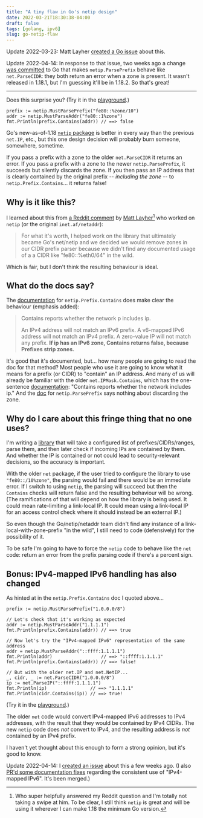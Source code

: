 ```yaml
---
title: "A tiny flaw in Go's netip design"
date: 2022-03-21T18:30:38-04:00
draft: false
tags: [golang, ipv6]
slug: go-netip-flaw
---
```


Update 2022-03-23: Matt Layher [created a Go issue](https://github.com/golang/go/issues/51899) about this.

Update 2022-04-14: In response to that issue, two weeks ago a change [was committed](https://github.com/golang/go/commit/ae9ce822ff4015fbbe7aa4303e6f3c160f2c53af) to Go that makes `netip.ParsePrefix` behave like `net.ParseCIDR`: they both return an error when a zone is present. It wasn't released in 1.18.1, but I'm guessing it'll be in 1.18.2. So that's great!

---

Does this surprise you? (Try it in the [playground](https://go.dev/play/p/4bHXBiBktUH).)

```golang
prefix := netip.MustParsePrefix("fe80::%zone/10")
addr := netip.MustParseAddr("fe80::1%zone")
fmt.Println(prefix.Contains(addr)) // ==> false
```

Go's new-as-of-1.18 [`netip` package](https://pkg.go.dev/net/netip) is better in every way than the previous `net.IP`, etc., but this one design decision will probably burn someone, somewhere, sometime.

<!--more-->

If you pass a prefix with a zone to the older `net.ParseCIDR` it returns an error. If you pass a prefix with a zone to the newer `netip.ParsePrefix`, it succeeds but silently discards the zone. If you then pass an IP address that is clearly contained by the original prefix -- _including the zone_ -- to `netip.Prefix.Contains`... it returns false!

## Why is it like this?

I learned about this from [a Reddit comment](https://old.reddit.com/r/ipv6/comments/thyhcn/does_it_make_sense_and_is_it_legal_to_have_a_zone/i1by8n5/) by [Matt Layher](https://github.com/mdlayher)[^1] who worked on `netip` (or the original `inet.af/netaddr`):

> For what it's worth, I helped work on the library that ultimately became Go's net/netip and we decided we would remove zones in our CIDR prefix parser because we didn't find any documented usage of a a CIDR like "fe80::%eth0/64" in the wild.

[^1]: Who super helpfully answered my Reddit question and I'm totally not taking a swipe at him. To be clear, I still think `netip` is great and will be using it wherever I can make 1.18 the minimum Go version.

Which is fair, but I don't think the resulting behaviour is ideal.

## What do the docs say?

The [documentation](https://pkg.go.dev/net/netip@go1.18#Prefix.Contains) for `netip.Prefix.Contains` does make clear the behaviour (emphasis added):

> Contains reports whether the network p includes ip.
>
> An IPv4 address will not match an IPv6 prefix. A v6-mapped IPv6 address will not match an IPv4 prefix. A zero-value IP will not match any prefix. **If ip has an IPv6 zone, Contains returns false, because Prefixes strip zones.**

It's good that it's documented, but... how many people are going to read the doc for that method? Most people who use it are going to know what it means for a prefix (or CIDR) to "contain" an IP address. And many of us will already be familiar with the older `net.IPMask.Contains`, which has the one-sentence [documentation](https://pkg.go.dev/net@go1.18#IPNet.Contains): "Contains reports whether the network includes ip." And the [doc](https://pkg.go.dev/net/netip@go1.18#ParsePrefix) for `netip.ParsePrefix` says nothing about discarding the zone.

## Why do I care about this fringe thing that no one uses?

I'm writing a [library](https://github.com/realclientip/realclientip-go) that will take a configured list of prefixes/CIDRs/ranges, parse them, and then later check if incoming IPs are contained by them. And whether the IP is contained or not could lead to security-relevant decisions, so the accuracy is important.

With the older `net` package, if the user tried to configure the library to use `"fe80::/10%zone"`, the parsing would fail and there would be an immediate error. If I switch to using `netip`, the parsing will succeed but then the `Contains` checks will return false and the resulting behaviour will be wrong. (The ramifications of that will depend on how the library is being used. It could mean rate-limiting a link-local IP. It could mean using a link-local IP for an access control check where it should instead be an external IP.)

So even though the Go/netip/netaddr team didn't find any instance of a link-local-with-zone-prefix "in the wild", I still need to code (defensively) for the possibility of it.

To be safe I'm going to have to force the `netip` code to behave like the `net` code: return an error from the prefix parsing code if there's a percent sign.

## Bonus: IPv4-mapped IPv6 handling has also changed

As hinted at in the `netip.Prefix.Contains` doc I quoted above...

```golang
prefix := netip.MustParsePrefix("1.0.0.0/8")

// Let's check that it's working as expected
addr := netip.MustParseAddr("1.1.1.1")
fmt.Println(prefix.Contains(addr)) // ==> true

// Now let's try the "IPv4-mapped IPv6" representation of the same address
addr = netip.MustParseAddr("::ffff:1.1.1.1")
fmt.Println(addr)                  // ==> "::ffff:1.1.1.1"
fmt.Println(prefix.Contains(addr)) // ==> false!

// But with the older net.IP and net.NetIP...
_, cidr, _ := net.ParseCIDR("1.0.0.0/8")
ip := net.ParseIP("::ffff:1.1.1.1")
fmt.Println(ip)                // ==> "1.1.1.1"
fmt.Println(cidr.Contains(ip)) // ==> true!
```

(Try it in the [playground](https://go.dev/play/p/ANR5tJEDohN).)

The older `net` code would convert IPv4-mapped IPv6 addresses to IPv4 addresses, with the result that they would be contained by IPv4 CIDRs. The new `netip` code does _not_ convert to IPv4, and the resulting address is _not_ contained by an IPv4 prefix.

I haven't yet thought about this enough to form a strong opinion, but it's good to know.

Update 2022-04-14: I [created an issue](https://github.com/golang/go/issues/51906) about this a few weeks ago. (I also [PR'd some documentation fixes](https://github.com/golang/go/pull/51950) regarding the consistent use of "IPv4-mapped IPv6". It's been merged.)
